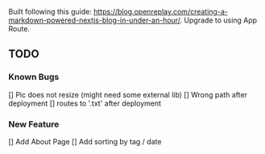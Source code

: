 Built following this guide: https://blog.openreplay.com/creating-a-markdown-powered-nextjs-blog-in-under-an-hour/. Upgrade to using App Route.

## TODO
### Known Bugs
[] Pic does not resize (might need some external lib)
[] Wrong path after deployment
[] <Link href="/"> routes to '.txt' after deployment 

### New Feature
[] Add About Page
[] Add sorting by tag / date
